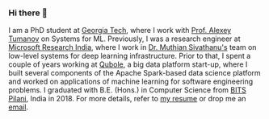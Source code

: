 ### Hi there 👋

I am a PhD student at [Georgia Tech](https://www.gatech.edu/), where I work with [Prof. Alexey Tumanov](https://faculty.cc.gatech.edu/~atumanov/) on Systems for ML. Previously, I was a research engineer at [Microsoft Research India](https://www.microsoft.com/en-us/research/lab/microsoft-research-india/), where I work in [Dr. Muthian Sivathanu's](https://www.microsoft.com/en-us/research/people/muthian/) team on low-level systems for deep learning infrastructure. Prior to that, I spent a couple of years working at [Qubole](https://www.qubole.com/), a big data platform start-up, where I built several components of the Apache Spark-based data science platform and worked on applications of machine learning for software engineering problems. I graduated with B.E. (Hons.) in Computer Science from [BITS Pilani](https://www.bits-pilani.ac.in/), India in 2018. For more details, refer to [my resume](https://ameya.info/docs/cv.pdf) or drop me an [email](mailto:agrawalamey12@gmail.com).
